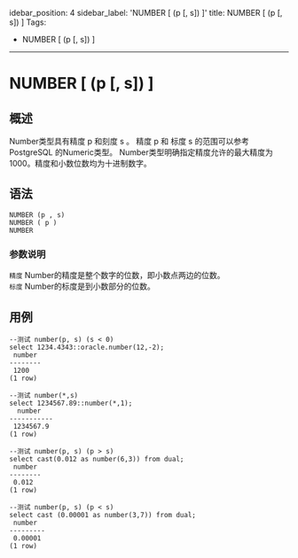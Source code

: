 idebar_position: 4
sidebar_label: 'NUMBER [ (p [, s]) ]'
title: NUMBER [ (p [, s]) ]
Tags:
 - NUMBER [ (p [, s]) ]
---

# NUMBER [ (p [, s]) ]

## 概述

Number类型具有精度 p 和刻度 s 。 精度 p 和 标度 s 的范围可以参考 PostgreSQL 的Numeric类型。 Number类型明确指定精度允许的最大精度为 1000。精度和小数位数均为十进制数字。

## 语法

```
NUMBER (p , s)
NUMBER ( p )
NUMBER
```

### 参数说明

```精度```
	Number的精度是整个数字的位数，即小数点两边的位数。  
```标度```
	Number的标度是到小数部分的位数。

## 用例

```
--测试 number(p, s) (s < 0)
select 1234.4343::oracle.number(12,-2);
 number 
--------
 1200
(1 row)

--测试 number(*,s)
select 1234567.89::number(*,1);
  number   
-----------
 1234567.9
(1 row)

--测试 number(p, s) (p > s)
select cast(0.012 as number(6,3)) from dual;
 number 
--------
 0.012
(1 row)

--测试 number(p, s) (p < s)
select cast (0.00001 as number(3,7)) from dual;
 number  
---------
 0.00001
(1 row)
```
